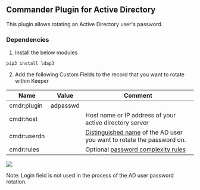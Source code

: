 Commander Plugin for Active Directory
----

This plugin allows rotating an Active Directory user's password.

### Dependencies 

1) Install the below modules

```
pip3 install ldap3
```

2) Add the following Custom Fields to the record that you want to rotate within Keeper

Name          | Value     | Comment
---------     | -------   | ------------
cmdr:plugin   | adpasswd  | 
cmdr:host     |           | Host name or IP address of your active directory server
cmdr:userdn   |           | [Distinguished name](https://msdn.microsoft.com/en-us/library/windows/desktop/aa366101.aspx) of the AD user you want to rotate the password on.    
cmdr:rules   |           | Optional [password complexity rules](https://github.com/Keeper-Security/Commander/tree/master/keepercommander/plugins/password_rules)   

![](https://raw.githubusercontent.com/Keeper-Security/Commander/master/keepercommander/images/plugin_adpasswd.png)

Note: Login field is not used in the process of the AD user password rotation.
